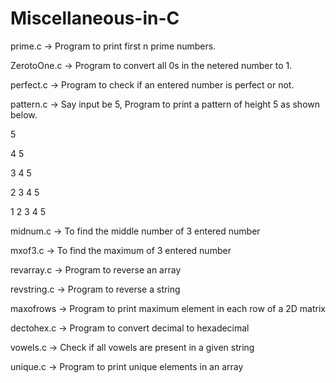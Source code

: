 # Miscellaneous-in-C

prime.c -> Program to print first n prime numbers.

ZerotoOne.c -> Program to convert all 0s in the netered number to 1.

perfect.c -> Program to check if an entered number is perfect or not.

pattern.c -> Say input be 5, Program to print a pattern of height 5 as shown below.

5

4 5

3 4 5

2 3 4 5

1 2 3 4 5

midnum.c -> To find the middle number of 3 entered number

mxof3.c -> To find the maximum of 3 entered number

revarray.c -> Program to reverse an array

revstring.c -> Program to reverse a string

maxofrows -> Program to print maximum element in each row of a 2D matrix

dectohex.c -> Program to convert decimal to hexadecimal

vowels.c -> Check if all vowels are present in a given string

unique.c -> Program to print unique elements in an array

